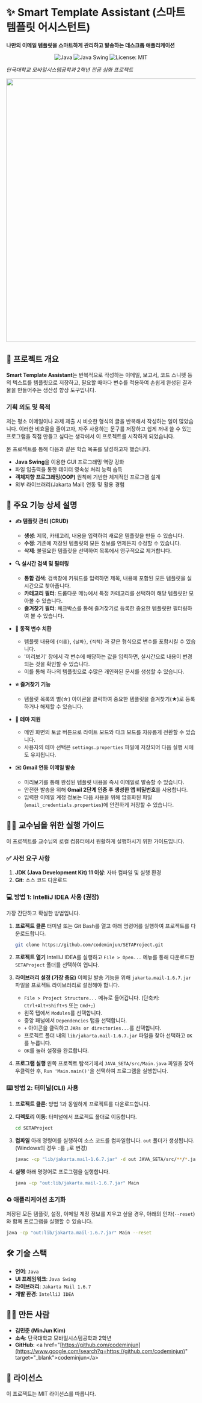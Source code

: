 # ✨ Smart Template Assistant (스마트 템플릿 어시스턴트)

**나만의 이메일 템플릿을 스마트하게 관리하고 발송하는 데스크톱 애플리케이션**

<p align="center">
  <img src="https://img.shields.io/badge/Language-Java-orange?style=for-the-badge&logo=java" alt="Java"/>
  <img src="https://img.shields.io/badge/Framework-Java%20Swing-blue?style=for-the-badge" alt="Java Swing"/>
  <img src="https://img.shields.io/badge/License-MIT-green?style=for-the-badge" alt="License: MIT"/>
</p>

*단국대학교 모바일시스템공학과 2학년 전공 심화 프로젝트*

<p align="center">
  <img src="https://github.com/user-attachments/assets/751d3b01-576e-44d4-95ea-7a3ed14f77c5" width="700">
</p>


## 📖 프로젝트 개요

**Smart Template Assistant**는 반복적으로 작성하는 이메일, 보고서, 코드 스니펫 등의 텍스트를 템플릿으로 저장하고, 필요할 때마다 변수를 적용하여 손쉽게 완성된 결과물을 만들어주는 생산성 향상 도구입니다.

### 기획 의도 및 목적

저는 평소 이메일이나 과제 제출 시 비슷한 형식의 글을 반복해서 작성하는 일이 많았습니다. 이러한 비효율을 줄이고자, 자주 사용하는 문구를 저장하고 쉽게 꺼내 쓸 수 있는 프로그램을 직접 만들고 싶다는 생각에서 이 프로젝트를 시작하게 되었습니다.

본 프로젝트를 통해 다음과 같은 학습 목표를 달성하고자 했습니다.

  - **Java Swing**을 이용한 GUI 프로그래밍 역량 강화
  - 파일 입출력을 통한 데이터 영속성 처리 능력 습득
  - **객체지향 프로그래밍(OOP)** 원칙에 기반한 체계적인 프로그램 설계
  - 외부 라이브러리(Jakarta Mail) 연동 및 활용 경험

## 🚀 주요 기능 상세 설명

  * **✍️ 템플릿 관리 (CRUD)**

      * **생성**: 제목, 카테고리, 내용을 입력하여 새로운 템플릿을 만들 수 있습니다.
      * **수정**: 기존에 저장된 템플릿의 모든 정보를 언제든지 수정할 수 있습니다.
      * **삭제**: 불필요한 템플릿을 선택하여 목록에서 영구적으로 제거합니다.

  * **🔍 실시간 검색 및 필터링**

      * **통합 검색**: 검색창에 키워드를 입력하면 제목, 내용에 포함된 모든 템플릿을 실시간으로 찾아줍니다.
      * **카테고리 필터**: 드롭다운 메뉴에서 특정 카테고리를 선택하여 해당 템플릿만 모아볼 수 있습니다.
      * **즐겨찾기 필터**: 체크박스를 통해 즐겨찾기로 등록한 중요한 템플릿만 필터링하여 볼 수 있습니다.

  * **🔄 동적 변수 치환**

      * 템플릿 내용에 `{이름}`, `{날짜}`, `{직책}` 과 같은 형식으로 변수를 포함시킬 수 있습니다.
      * '미리보기' 창에서 각 변수에 해당하는 값을 입력하면, 실시간으로 내용이 변경되는 것을 확인할 수 있습니다.
      * 이를 통해 하나의 템플릿으로 수많은 개인화된 문서를 생성할 수 있습니다.

  * **⭐ 즐겨찾기 기능**

      * 템플릿 목록의 별(☆) 아이콘을 클릭하여 중요한 템플릿을 즐겨찾기(★)로 등록하거나 해제할 수 있습니다.

  * **🎨 테마 지원**

      * 메인 화면의 토글 버튼으로 라이트 모드와 다크 모드를 자유롭게 전환할 수 있습니다.
      * 사용자의 테마 선택은 `settings.properties` 파일에 저장되어 다음 실행 시에도 유지됩니다.

  * **✉️ Gmail 연동 이메일 발송**

      * 미리보기를 통해 완성된 템플릿 내용을 즉시 이메일로 발송할 수 있습니다.
      * 안전한 발송을 위해 **Gmail 2단계 인증 후 생성한 앱 비밀번호**를 사용합니다.
      * 입력한 이메일 계정 정보는 다음 사용을 위해 암호화된 파일(`email_credentials.properties`)에 안전하게 저장할 수 있습니다.

## 👨‍🏫 교수님을 위한 실행 가이드

이 프로젝트를 교수님의 로컬 컴퓨터에서 원활하게 실행하시기 위한 가이드입니다.

### ✅ 사전 요구 사항

1.  **JDK (Java Development Kit) 11 이상**: 자바 컴파일 및 실행 환경
2.  **Git**: 소스 코드 다운로드

### 💻 방법 1: IntelliJ IDEA 사용 (권장)

가장 간단하고 확실한 방법입니다.

1.  **프로젝트 클론**
    터미널 또는 Git Bash를 열고 아래 명령어를 실행하여 프로젝트를 다운로드합니다.

    ```bash
    git clone https://github.com/codeminjun/SETAProject.git
    ```

2.  **프로젝트 열기**
    IntelliJ IDEA를 실행하고 `File > Open...` 메뉴를 통해 다운로드한 `SETAProject` 폴더를 선택하여 엽니다.

3.  **라이브러리 설정 (가장 중요)**
    이메일 발송 기능을 위해 `jakarta.mail-1.6.7.jar` 파일을 프로젝트 라이브러리로 설정해야 합니다.

      * `File > Project Structure...` 메뉴로 들어갑니다. (단축키: `Ctrl+Alt+Shift+S` 또는 `Cmd+;`)
      * 왼쪽 탭에서 `Modules`를 선택합니다.
      * 중앙 패널에서 `Dependencies` 탭을 선택합니다.
      * `+` 아이콘을 클릭하고 `JARs or directories...`를 선택합니다.
      * 프로젝트 폴더 내의 `lib/jakarta.mail-1.6.7.jar` 파일을 찾아 선택하고 `OK`를 누릅니다.
      * `OK`를 눌러 설정을 완료합니다.

4.  **프로그램 실행**
    왼쪽 프로젝트 탐색기에서 `JAVA_SETA/src/Main.java` 파일을 찾아 우클릭한 후, `Run 'Main.main()'`을 선택하여 프로그램을 실행합니다.

### ⌨️ 방법 2: 터미널(CLI) 사용

1.  **프로젝트 클론**: 방법 1과 동일하게 프로젝트를 다운로드합니다.

2.  **디렉토리 이동**: 터미널에서 프로젝트 폴더로 이동합니다.

    ```bash
    cd SETAProject
    ```

3.  **컴파일**
    아래 명령어를 실행하여 소스 코드를 컴파일합니다. `out` 폴더가 생성됩니다. (Windows의 경우 `:`를 `;`로 변경)

    ```bash
    javac -cp "lib/jakarta.mail-1.6.7.jar" -d out JAVA_SETA/src/**/*.java
    ```

4.  **실행**
    아래 명령어로 프로그램을 실행합니다.

    ```bash
    java -cp "out:lib/jakarta.mail-1.6.7.jar" Main
    ```

### ♻️ 애플리케이션 초기화

저장된 모든 템플릿, 설정, 이메일 계정 정보를 지우고 싶을 경우, 아래의 인자(`--reset`)와 함께 프로그램을 실행할 수 있습니다.

```bash
java -cp "out:lib/jakarta.mail-1.6.7.jar" Main --reset
```

## 🛠 기술 스택

  * **언어**: `Java`
  * **UI 프레임워크**: `Java Swing`
  * **라이브러리**: `Jakarta Mail 1.6.7`
  * **개발 환경**: `IntelliJ IDEA`

## 🧑‍💻 만든 사람

  * **김민준 (MinJun Kim)**
  * **소속**: 단국대학교 모바일시스템공학과 2학년
  * **GitHub**: \<a href="[https://github.com/codeminjun](https://www.google.com/search?q=https://github.com/codeminjun)" target="\_blank"\>codeminjun\</a\>

## 📄 라이선스

이 프로젝트는 MIT 라이선스를 따릅니다.
